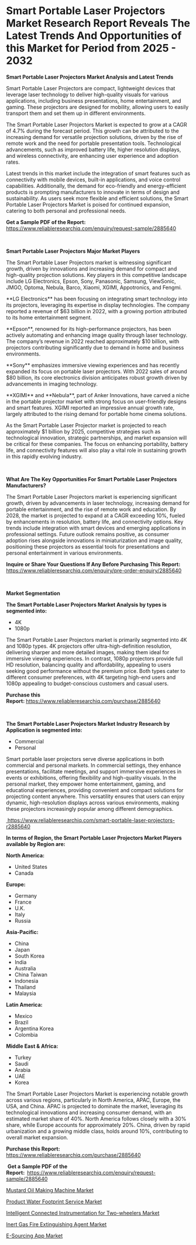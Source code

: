 <p><h1>Smart Portable Laser Projectors Market Research Report Reveals The Latest Trends And Opportunities of this Market for Period from 2025 - 2032</h1></p><p><strong>Smart Portable Laser Projectors Market Analysis and Latest Trends</strong></p>
<p><p>Smart Portable Laser Projectors are compact, lightweight devices that leverage laser technology to deliver high-quality visuals for various applications, including business presentations, home entertainment, and gaming. These projectors are designed for mobility, allowing users to easily transport them and set them up in different environments.</p><p>The Smart Portable Laser Projectors Market is expected to grow at a CAGR of 4.7% during the forecast period. This growth can be attributed to the increasing demand for versatile projection solutions, driven by the rise of remote work and the need for portable presentation tools. Technological advancements, such as improved battery life, higher resolution displays, and wireless connectivity, are enhancing user experience and adoption rates.</p><p>Latest trends in this market include the integration of smart features such as connectivity with mobile devices, built-in applications, and voice control capabilities. Additionally, the demand for eco-friendly and energy-efficient products is prompting manufacturers to innovate in terms of design and sustainability. As users seek more flexible and efficient solutions, the Smart Portable Laser Projectors Market is poised for continued expansion, catering to both personal and professional needs.</p></p>
<p><strong>Get a Sample PDF of the Report:&nbsp;</strong> <a href="https://www.reliableresearchiq.com/enquiry/request-sample/2885640?utm_campaign=1117&utm_medium=2&utm_source=Github&utm_content=ia&utm_term=13032025&utm_id=smart-portable-laser-projectors">https://www.reliableresearchiq.com/enquiry/request-sample/2885640</a></p>
<p>&nbsp;</p>
<p><strong>Smart Portable Laser Projectors Major Market Players</strong></p>
<p><p>The Smart Portable Laser Projectors market is witnessing significant growth, driven by innovations and increasing demand for compact and high-quality projection solutions. Key players in this competitive landscape include LG Electronics, Epson, Sony, Panasonic, Samsung, ViewSonic, JMGO, Optoma, Nebula, Barco, Xiaomi, XGIMI, Appotronics, and Fengmi.</p><p>**LG Electronics** has been focusing on integrating smart technology into its projectors, leveraging its expertise in display technologies. The company reported a revenue of $63 billion in 2022, with a growing portion attributed to its home entertainment segment.</p><p>**Epson**, renowned for its high-performance projectors, has been actively automating and enhancing image quality through laser technology. The company’s revenue in 2022 reached approximately $10 billion, with projectors contributing significantly due to demand in home and business environments.</p><p>**Sony** emphasizes immersive viewing experiences and has recently expanded its focus on portable laser projectors. With 2022 sales of around $80 billion, its core electronics division anticipates robust growth driven by advancements in imaging technology.</p><p>**XGIMI** and **Nebula**, part of Anker Innovations, have carved a niche in the portable projector market with strong focus on user-friendly designs and smart features. XGIMI reported an impressive annual growth rate, largely attributed to the rising demand for portable home cinema solutions.</p><p>As the Smart Portable Laser Projector market is projected to reach approximately $1 billion by 2025, competitive strategies such as technological innovation, strategic partnerships, and market expansion will be critical for these companies. The focus on enhancing portability, battery life, and connectivity features will also play a vital role in sustaining growth in this rapidly evolving industry.</p></p>
<p>&nbsp;</p>
<p><strong>What Are The Key Opportunities For Smart Portable Laser Projectors Manufacturers?</strong></p>
<p><p>The Smart Portable Laser Projectors market is experiencing significant growth, driven by advancements in laser technology, increasing demand for portable entertainment, and the rise of remote work and education. By 2028, the market is projected to expand at a CAGR exceeding 10%, fueled by enhancements in resolution, battery life, and connectivity options. Key trends include integration with smart devices and emerging applications in professional settings. Future outlook remains positive, as consumer adoption rises alongside innovations in miniaturization and image quality, positioning these projectors as essential tools for presentations and personal entertainment in various environments.</p></p>
<p><strong>Inquire or Share Your Questions If Any Before Purchasing This Report:</strong> <a href="https://www.reliableresearchiq.com/enquiry/pre-order-enquiry/2885640?utm_campaign=1117&utm_medium=2&utm_source=Github&utm_content=ia&utm_term=13032025&utm_id=smart-portable-laser-projectors">https://www.reliableresearchiq.com/enquiry/pre-order-enquiry/2885640</a></p>
<p>&nbsp;</p>
<p><strong>Market Segmentation</strong></p>
<p><strong>The Smart Portable Laser Projectors Market Analysis by types is segmented into:</strong></p>
<p><ul><li>4K</li><li>1080p</li></ul></p>
<p><p>The Smart Portable Laser Projectors market is primarily segmented into 4K and 1080p types. 4K projectors offer ultra-high-definition resolution, delivering sharper and more detailed images, making them ideal for immersive viewing experiences. In contrast, 1080p projectors provide full HD resolution, balancing quality and affordability, appealing to users seeking good performance without the premium price. Both types cater to different consumer preferences, with 4K targeting high-end users and 1080p appealing to budget-conscious customers and casual users.</p></p>
<p><strong>Purchase this Report:&nbsp;</strong><a href="https://www.reliableresearchiq.com/purchase/2885640?utm_campaign=1117&utm_medium=2&utm_source=Github&utm_content=ia&utm_term=13032025&utm_id=smart-portable-laser-projectors">https://www.reliableresearchiq.com/purchase/2885640</a></p>
<p>&nbsp;</p>
<p><strong>The Smart Portable Laser Projectors Market Industry Research by Application is segmented into:</strong></p>
<p><ul><li>Commercial</li><li>Personal</li></ul></p>
<p><p>Smart portable laser projectors serve diverse applications in both commercial and personal markets. In commercial settings, they enhance presentations, facilitate meetings, and support immersive experiences in events or exhibitions, offering flexibility and high-quality visuals. In the personal market, they empower home entertainment, gaming, and educational experiences, providing convenient and compact solutions for projecting content anywhere. This versatility ensures that users can enjoy dynamic, high-resolution displays across various environments, making these projectors increasingly popular among different demographics.</p></p>
<p><a href="https://www.reliableresearchiq.com/smart-portable-laser-projectors-r2885640?utm_campaign=1117&utm_medium=2&utm_source=Github&utm_content=ia&utm_term=13032025&utm_id=smart-portable-laser-projectors">&nbsp;https://www.reliableresearchiq.com/smart-portable-laser-projectors-r2885640</a></p>
<p><strong>In terms of Region, the Smart Portable Laser Projectors Market Players available by Region are:</strong></p>
<p>
    <p> <strong> North America: </strong>
        <ul>
            <li>United States</li>
            <li>Canada</li>
        </ul>
        </p> 
    <p> <strong> Europe: </strong>
        <ul>
            <li>Germany</li>
            <li>France</li>
            <li>U.K.</li>
            <li>Italy</li>
            <li>Russia</li>
        </ul>
        </p> 
    <p> <strong> Asia-Pacific: </strong>
        <ul>
            <li>China</li>
            <li>Japan</li>
            <li>South Korea</li>
            <li>India</li>
            <li>Australia</li>
            <li>China Taiwan</li>
            <li>Indonesia</li>
            <li>Thailand</li>
            <li>Malaysia</li>
        </ul>
        </p> 
    <p> <strong> Latin America: </strong>
        <ul>
            <li>Mexico</li>
            <li>Brazil</li>
            <li>Argentina Korea</li>
            <li>Colombia</li>
        </ul>
        </p> 
    <p> <strong> Middle East & Africa: </strong>
        <ul>
            <li>Turkey</li>
            <li>Saudi</li>
            <li>Arabia</li>
            <li>UAE</li>
            <li>Korea</li>
        </ul>
    </p>
    </p>
<p><p>The Smart Portable Laser Projectors Market is experiencing notable growth across various regions, particularly in North America, APAC, Europe, the USA, and China. APAC is projected to dominate the market, leveraging its technological innovations and increasing consumer demand, with an estimated market share of 40%. North America follows closely with a 30% share, while Europe accounts for approximately 20%. China, driven by rapid urbanization and a growing middle class, holds around 10%, contributing to overall market expansion.</p></p>
<p><strong>Purchase this Report: </strong><a href="https://www.reliableresearchiq.com/purchase/2885640?utm_campaign=1117&utm_medium=2&utm_source=Github&utm_content=ia&utm_term=13032025&utm_id=smart-portable-laser-projectors">https://www.reliableresearchiq.com/purchase/2885640</a></p>
<p>&nbsp;<strong>Get a Sample PDF of the Report:&nbsp;&nbsp;</strong><a href="https://www.reliableresearchiq.com/enquiry/request-sample/2885640?utm_campaign=1117&utm_medium=2&utm_source=Github&utm_content=ia&utm_term=13032025&utm_id=smart-portable-laser-projectors">https://www.reliableresearchiq.com/enquiry/request-sample/2885640</a></p>
<p><strong></strong></p>
<p><p><a href="https://github.com/jullselai/Market-Research-Report-List-1/blob/main/mustard-oil-making-machine-market.md?utm_campaign=1117&utm_medium=2&utm_source=Github&utm_content=ia&utm_term=13032025&utm_id=smart-portable-laser-projectors">Mustard Oil Making Machine Market</a></p><p><a href="https://github.com/dusektwinec3/Market-Research-Report-List-1/blob/main/product-water-footprint-service-market.md?utm_campaign=1117&utm_medium=2&utm_source=Github&utm_content=ia&utm_term=13032025&utm_id=smart-portable-laser-projectors">Product Water Footprint Service Market</a></p><p><a href="https://github.com/luhleickov/Market-Research-Report-List-1/blob/main/intelligent-connected-instrumentation-for-two-wheelers-market.md?utm_campaign=1117&utm_medium=2&utm_source=Github&utm_content=ia&utm_term=13032025&utm_id=smart-portable-laser-projectors">Intelligent Connected Instrumentation for Two-wheelers Market</a></p><p><a href="https://github.com/toghojbeinta/Market-Research-Report-List-1/blob/main/inert-gas-fire-extinguishing-agent-market.md?utm_campaign=1117&utm_medium=2&utm_source=Github&utm_content=ia&utm_term=13032025&utm_id=smart-portable-laser-projectors">Inert Gas Fire Extinguishing Agent Market</a></p><p><a href="https://github.com/jaspartatin/Market-Research-Report-List-1/blob/main/e-sourcing-app-market.md?utm_campaign=1117&utm_medium=2&utm_source=Github&utm_content=ia&utm_term=13032025&utm_id=smart-portable-laser-projectors">E-Sourcing App Market</a></p></p>